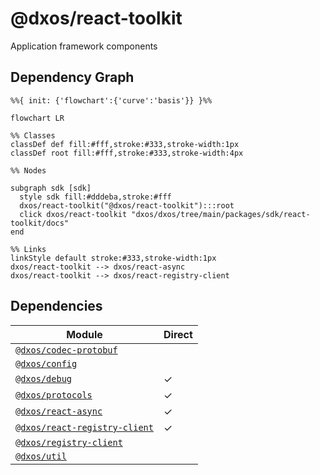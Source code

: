 # @dxos/react-toolkit

Application framework components

## Dependency Graph

```mermaid
%%{ init: {'flowchart':{'curve':'basis'}} }%%

flowchart LR

%% Classes
classDef def fill:#fff,stroke:#333,stroke-width:1px
classDef root fill:#fff,stroke:#333,stroke-width:4px

%% Nodes

subgraph sdk [sdk]
  style sdk fill:#dddeba,stroke:#fff
  dxos/react-toolkit("@dxos/react-toolkit"):::root
  click dxos/react-toolkit "dxos/dxos/tree/main/packages/sdk/react-toolkit/docs"
end

%% Links
linkStyle default stroke:#333,stroke-width:1px
dxos/react-toolkit --> dxos/react-async
dxos/react-toolkit --> dxos/react-registry-client
```

## Dependencies

| Module | Direct |
|---|---|
| [`@dxos/codec-protobuf`](../../../common/codec-protobuf/docs/README.md) |  |
| [`@dxos/config`](../../config/docs/README.md) |  |
| [`@dxos/debug`](../../../common/debug/docs/README.md) | &check; |
| [`@dxos/protocols`](../../../common/protocols/docs/README.md) | &check; |
| [`@dxos/react-async`](../../../common/react-async/docs/README.md) | &check; |
| [`@dxos/react-registry-client`](../../react-registry-client/docs/README.md) | &check; |
| [`@dxos/registry-client`](../../registry-client/docs/README.md) |  |
| [`@dxos/util`](../../../common/util/docs/README.md) |  |
